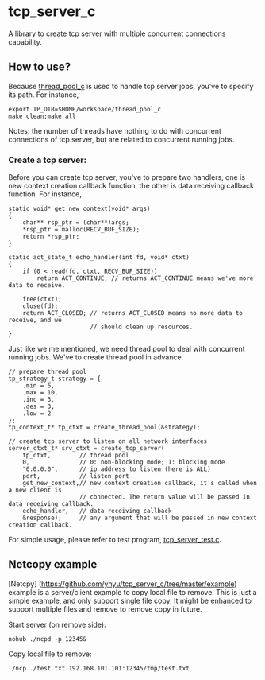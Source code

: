 # tcp_server_c
A library to create tcp server with multiple concurrent connections capability.

## How to use?

Because [thread_pool_c](https://github.com/yhyu/thread_pool_c) is used to handle tcp server jobs, you've to specify its path. For instance, 

```
export TP_DIR=$HOME/workspace/thread_pool_c
make clean;make all
```
Notes: the number of threads have nothing to do with concurrent connections of tcp server, but are related to concurrent running jobs.

### Create a tcp server:

Before you can create tcp server, you've to prepare two handlers, one is new context creation callback function, the other is data receiving callback function. For instance,
```
static void* get_new_context(void* args)
{
    char** rsp_ptr = (char**)args;
    *rsp_ptr = malloc(RECV_BUF_SIZE);
    return *rsp_ptr;
}

static act_state_t echo_handler(int fd, void* ctxt)
{
    if (0 < read(fd, ctxt, RECV_BUF_SIZE))
        return ACT_CONTINUE; // returns ACT_CONTINUE means we've more data to receive.

    free(ctxt);
    close(fd);
    return ACT_CLOSED; // returns ACT_CLOSED means no more data to receive, and we
                       // should clean up resources.
}
```

Just like we me mentioned, we need thread pool to deal with concurrent running jobs. We've to create thread pool in advance.
```
// prepare thread pool
tp_strategy_t strategy = {
    .min = 5,
    .max = 10,
    .inc = 3,
    .des = 3,
    .low = 2
};
tp_context_t* tp_ctxt = create_thread_pool(&strategy);

// create tcp server to listen on all network interfaces
server_ctxt_t* srv_ctxt = create_tcp_server(
    tp_ctxt,        // thread pool
    0,              // 0: non-blocking mode; 1: blocking mode
    "0.0.0.0",      // ip address to listen (here is ALL)
    port,           // listen port
    get_new_context,// new context creation callback, it's called when a new client is
                    // connected. The return value will be passed in data receiving callback.
    echo_handler,   // data receiving callback
    &response);     // any argument that will be passed in new context creation callback.
```
For simple usage, please refer to test program, [tcp_server_test.c](https://github.com/yhyu/tcp_server_c/blob/master/tcp_server_test.c).

## Netcopy example

[Netcpy] (https://github.com/yhyu/tcp_server_c/tree/master/example) example is a server/client example to copy local file to remove. This is just a simple example, and only support single file copy. It might be enhanced to support multiple files and remove to remove copy in future.

Start server (on remove side):
```
nohub ./ncpd -p 12345&
```

Copy local file to remove:
```
./ncp ./test.txt 192.168.101.101:12345/tmp/test.txt
```
